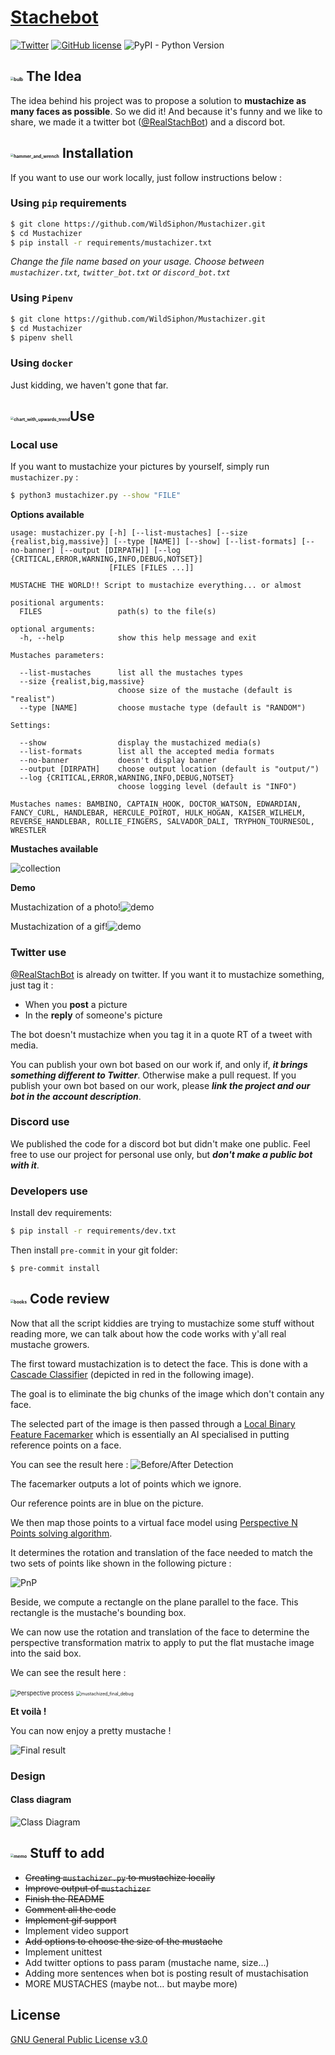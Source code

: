 # [Stachebot](https://github.com/WildSiphon/Stachebot)
[![Twitter](https://img.shields.io/twitter/url?label=RealStachBot&style=social&url=https%3A%2F%2Ftwitter.com%2FRealStachBot)](https://twitter.com/RealStachBot) [![GitHub license](https://img.shields.io/github/license/WildSiphon/Mustachizer)](https://github.com/WildSiphon/Mustachizer/blob/main/LICENSE) ![PyPI - Python Version](https://img.shields.io/pypi/pyversions/p)

## <img src="https://github.githubassets.com/images/icons/emoji/unicode/1f4a1.png" alt="bulb" style="zoom:33%;" /> The Idea

The idea behind his project was to propose a solution to **mustachize as many faces as possible**. So we did it!
And because it's funny and we like to share, we made it a twitter bot ([@RealStachBot](https://twitter.com/RealStachBot)) and a discord bot.

## <img src="https://github.githubassets.com/images/icons/emoji/unicode/1f6e0.png" alt="hammer_and_wrench" style="zoom:33%;" /> Installation

If you want to use our work locally, just follow instructions below :

### Using `pip` requirements

```bash
$ git clone https://github.com/WildSiphon/Mustachizer.git
$ cd Mustachizer
$ pip install -r requirements/mustachizer.txt
```

*Change the file name based on your usage. Choose between `mustachizer.txt`, `twitter_bot.txt` or `discord_bot.txt`*

### Using `Pipenv`

```bash
$ git clone https://github.com/WildSiphon/Mustachizer.git
$ cd Mustachizer
$ pipenv shell
```

### Using `docker`

Just kidding, we haven't gone that far.

## <img src="https://github.githubassets.com/images/icons/emoji/unicode/1f4c8.png" alt="chart_with_upwards_trend" style="zoom:33%;" />Use

### Local use

If you want to mustachize your pictures by yourself, simply run `mustachizer.py` :

```bash
$ python3 mustachizer.py --show "FILE"
```

**Options available**

```
usage: mustachizer.py [-h] [--list-mustaches] [--size {realist,big,massive}] [--type [NAME]] [--show] [--list-formats] [--no-banner] [--output [DIRPATH]] [--log {CRITICAL,ERROR,WARNING,INFO,DEBUG,NOTSET}]
                      [FILES [FILES ...]]

MUSTACHE THE WORLD!! Script to mustachize everything... or almost

positional arguments:
  FILES                 path(s) to the file(s)

optional arguments:
  -h, --help            show this help message and exit

Mustaches parameters:

  --list-mustaches      list all the mustaches types
  --size {realist,big,massive}
                        choose size of the mustache (default is "realist")
  --type [NAME]         choose mustache type (default is "RANDOM")

Settings:

  --show                display the mustachized media(s)
  --list-formats        list all the accepted media formats
  --no-banner           doesn't display banner
  --output [DIRPATH]    choose output location (default is "output/")
  --log {CRITICAL,ERROR,WARNING,INFO,DEBUG,NOTSET}
                        choose logging level (default is "INFO")

Mustaches names: BAMBINO, CAPTAIN_HOOK, DOCTOR_WATSON, EDWARDIAN, FANCY_CURL, HANDLEBAR, HERCULE_POIROT, HULK_HOGAN, KAISER_WILHELM, REVERSE_HANDLEBAR, ROLLIE_FINGERS, SALVADOR_DALI, TRYPHON_TOURNESOL,
WRESTLER

```

**Mustaches available**

![collection](assets/documentation/collection.png)

**Demo**

Mustachization of a photo!![demo](assets/documentation/demo_photo.gif)

Mustachization of a gif!![demo](assets/documentation/demo_gif.gif)

### Twitter use

[@RealStachBot](https://twitter.com/RealStachBot) is already on twitter. If you want it to mustachize something, just tag it :

+ When you **post** a picture
+ In the **reply** of someone's picture

The bot doesn't mustachize when you tag it in a quote RT of a tweet with media.

You can publish your own bot based on our work if, and only if, ***it brings something different to Twitter***. Otherwise make a pull request.
If you publish your own bot based on our work, please ***link the project and our bot in the account description***.

### Discord use

We published the code for a discord bot but didn't make one public.
Feel free to use our project for personal use only, but ***don't make a public bot with it***.

### Developers use

Install dev requirements:
```bash
$ pip install -r requirements/dev.txt
```

Then install `pre-commit` in your git folder:
```
$ pre-commit install
```

## <img src="https://github.githubassets.com/images/icons/emoji/unicode/1f4da.png" alt="books" style="zoom:33%;" /> Code review

Now that all the script kiddies are trying to mustachize some stuff without reading more, we can talk about how the code works with y'all real mustache growers.

The first toward mustachization is to detect the face.
This is done with a [Cascade Classifier](https://docs.opencv.org/4.5.3/db/d28/tutorial_cascade_classifier.html) (depicted in red in the following image).

The goal is to eliminate the big chunks of the image which don't contain any face.

The selected part of the image is then passed through a [Local Binary Feature Facemarker](https://docs.opencv.org/3.4.15/javadoc/org/opencv/face/FacemarkLBF.html) which is essentially an AI specialised in putting reference points on a face.

You can see the result here :
![Before/After Detection](assets/documentation/before_after.jpg)

The facemarker outputs a lot of points which we ignore.

Our reference points are in blue on the picture.

We then map those points to a virtual face model using [Perspective N Points solving algorithm](https://shimat.github.io/opencvsharp_docs/html/64263f79-df37-20d6-0753-daf54d958ffe.htm).

It determines the rotation and translation of the face needed to match the two sets of points like shown in the following picture :

![PnP](https://docs.opencv.org/master/pnp.jpg)

Beside, we compute a rectangle on the plane parallel to the face.
This rectangle is the mustache's bounding box.

We can now use the rotation and translation of the face to determine the perspective transformation matrix to apply to put the flat mustache image into the said box.

We can see the result here :

<img src="assets/documentation/mustache_perspective.jpg" alt="Perspective process" style="zoom: 67%;" />

<img src="assets/documentation/mustachized_final_debug.jpg" alt="mustachized_final_debug" style="zoom:50%;" />

**Et voilà !**

You can now enjoy a pretty mustache !

![Final result](assets/documentation/mustachized_final.jpg)

### Design

#### Class diagram

![Class Diagram](assets/documentation/puml/out/class_diagram/class_diagram.svg)

## <img src="https://github.githubassets.com/images/icons/emoji/unicode/1f4dd.png" alt="memo" style="zoom:33%;" /> Stuff to add

+ ~~Creating `mustachizer.py` to mustachize locally~~
+ ~~Improve output of `mustachizer`~~
+ ~~Finish the README~~
+ ~~Comment all the code~~
+ ~~Implement gif support~~
+ Implement video support
+ ~~Add options to choose the size of the mustache~~
+ Implement unittest
+ Add twitter options to pass param (mustache name, size...)
+ Adding more sentences when bot is posting result of mustachisation
+ MORE MUSTACHES (maybe not… but maybe more)

## License

[GNU General Public License v3.0](https://www.gnu.org/licenses/gpl-3.0.fr.html)
